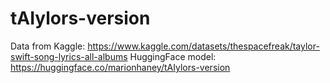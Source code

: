 # tAIylors-version

Data from Kaggle: https://www.kaggle.com/datasets/thespacefreak/taylor-swift-song-lyrics-all-albums 
HuggingFace model: https://huggingface.co/marionhaney/tAIylors-version
